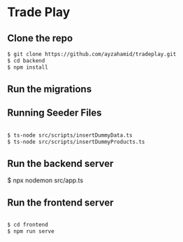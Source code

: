 # Trade Play
## Clone the repo
```bash
$ git clone https://github.com/ayzahamid/tradeplay.git
$ cd backend
$ npm install

```
## Run the migrations
## Running Seeder Files

```bash

$ ts-node src/scripts/insertDummyData.ts
$ ts-node src/scripts/insertDummyProducts.ts
```

## Run the backend server

$ npx nodemon src/app.ts

## Run the frontend server

```bash

$ cd frontend
$ npm run serve

```
